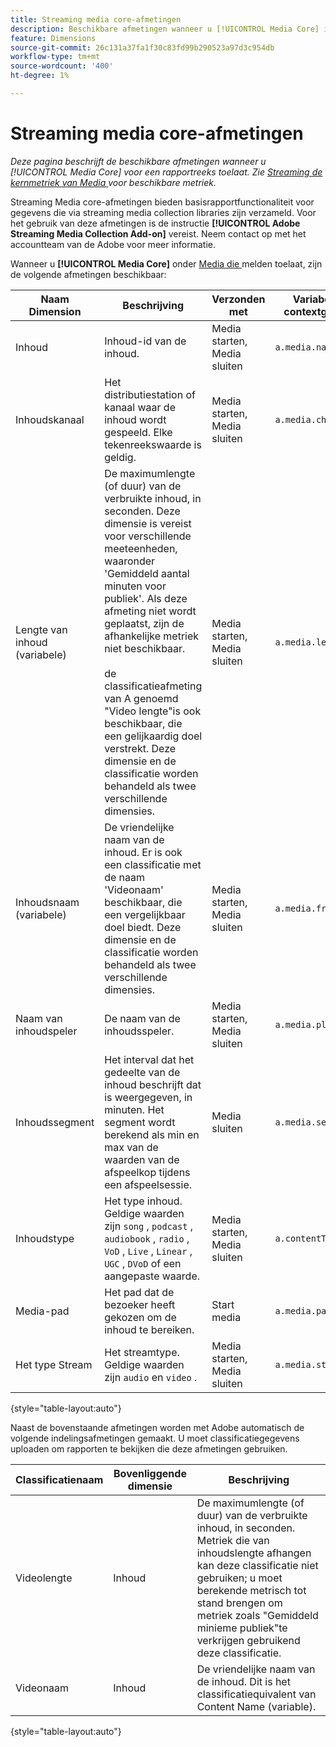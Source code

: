 ```yaml
---
title: Streaming media core-afmetingen
description: Beschikbare afmetingen wanneer u [!UICONTROL Media Core] inschakelt voor een rapportsuite.
feature: Dimensions
source-git-commit: 26c131a37fa1f30c83fd99b290523a97d3c954db
workflow-type: tm+mt
source-wordcount: '400'
ht-degree: 1%

---
```


# Streaming media core-afmetingen

*Deze pagina beschrijft de beschikbare afmetingen wanneer u [!UICONTROL Media Core] voor een rapportreeks toelaat. Zie [ Streaming de kernmetriek van Media ](../metrics/sm-core.md) voor beschikbare metriek.*

Streaming Media core-afmetingen bieden basisrapportfunctionaliteit voor gegevens die via streaming media collection libraries zijn verzameld. Voor het gebruik van deze afmetingen is de instructie **[!UICONTROL Adobe Streaming Media Collection Add-on]** vereist. Neem contact op met het accountteam van de Adobe voor meer informatie.

Wanneer u **[!UICONTROL Media Core]** onder [ Media die ](/help/admin/admin/c-manage-report-suites/c-edit-report-suites/media-management.md) melden toelaat, zijn de volgende afmetingen beschikbaar:

| Naam Dimension | Beschrijving | Verzonden met | Variabele van contextgegevens |
| --- | --- | --- | --- |
| Inhoud | Inhoud-id van de inhoud. | Media starten, Media sluiten | `a.media.name` |
| Inhoudskanaal | Het distributiestation of kanaal waar de inhoud wordt gespeeld. Elke tekenreekswaarde is geldig. | Media starten, Media sluiten | `a.media.channel` |
| Lengte van inhoud (variabele) | De maximumlengte (of duur) van de verbruikte inhoud, in seconden. Deze dimensie is vereist voor verschillende meeteenheden, waaronder &#39;Gemiddeld aantal minuten voor publiek&#39;. Als deze afmeting niet wordt geplaatst, zijn de afhankelijke metriek niet beschikbaar.<br><br> de classificatieafmeting van A genoemd &quot;Video lengte&quot;is ook beschikbaar, die een gelijkaardig doel verstrekt. Deze dimensie en de classificatie worden behandeld als twee verschillende dimensies. | Media starten, Media sluiten | `a.media.length` |
| Inhoudsnaam (variabele) | De vriendelijke naam van de inhoud. Er is ook een classificatie met de naam &#39;Videonaam&#39; beschikbaar, die een vergelijkbaar doel biedt. Deze dimensie en de classificatie worden behandeld als twee verschillende dimensies. | Media starten, Media sluiten | `a.media.friendlyName` |
| Naam van inhoudspeler | De naam van de inhoudsspeler. | Media starten, Media sluiten | `a.media.playerName` |
| Inhoudssegment | Het interval dat het gedeelte van de inhoud beschrijft dat is weergegeven, in minuten. Het segment wordt berekend als min en max van de waarden van de afspeelkop tijdens een afspeelsessie. | Media sluiten | `a.media.segment` |
| Inhoudstype | Het type inhoud. Geldige waarden zijn `song` , `podcast` , `audiobook` , `radio` , `VoD` , `Live` , `Linear` , `UGC` , `DVoD` of een aangepaste waarde. | Media starten, Media sluiten | `a.contentType` |
| Media-pad | Het pad dat de bezoeker heeft gekozen om de inhoud te bereiken. | Start media | `a.media.path` |
| Het type Stream | Het streamtype. Geldige waarden zijn `audio` en `video` . | Media starten, Media sluiten | `a.media.streamType` |

{style="table-layout:auto"}

Naast de bovenstaande afmetingen worden met Adobe automatisch de volgende indelingsafmetingen gemaakt. U moet classificatiegegevens uploaden om rapporten te bekijken die deze afmetingen gebruiken.

| Classificatienaam | Bovenliggende dimensie | Beschrijving |
| --- | --- | --- |
| Videolengte | Inhoud | De maximumlengte (of duur) van de verbruikte inhoud, in seconden. Metriek die van inhoudslengte afhangen kan deze classificatie niet gebruiken; u moet berekende metrisch tot stand brengen om metriek zoals &quot;Gemiddeld minieme publiek&quot;te verkrijgen gebruikend deze classificatie. |
| Videonaam | Inhoud | De vriendelijke naam van de inhoud. Dit is het classificatiequivalent van Content Name (variable). |

{style="table-layout:auto"}
